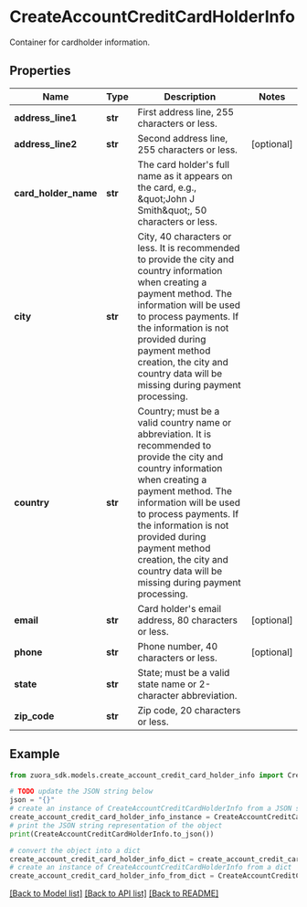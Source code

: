 # CreateAccountCreditCardHolderInfo

Container for cardholder information. 

## Properties

Name | Type | Description | Notes
------------ | ------------- | ------------- | -------------
**address_line1** | **str** | First address line, 255 characters or less.  | 
**address_line2** | **str** | Second address line, 255 characters or less.  | [optional] 
**card_holder_name** | **str** | The card holder&#39;s full name as it appears on the card, e.g., \&quot;John J Smith\&quot;, 50 characters or less.  | 
**city** | **str** | City, 40 characters or less. It is recommended to provide the city and country information when creating a payment method. The information will be used to process payments. If the information is not provided during payment method creation, the city and country data will be missing during payment processing.  | 
**country** | **str** | Country; must be a valid country name or abbreviation. It is recommended to provide the city and country information when creating a payment method. The information will be used to process payments. If the information is not provided during payment method creation, the city and country data will be missing during payment processing.  | 
**email** | **str** | Card holder&#39;s email address, 80 characters or less.  | [optional] 
**phone** | **str** | Phone number, 40 characters or less.  | [optional] 
**state** | **str** | State; must be a valid state name or 2-character abbreviation.  | 
**zip_code** | **str** | Zip code, 20 characters or less.  | 

## Example

```python
from zuora_sdk.models.create_account_credit_card_holder_info import CreateAccountCreditCardHolderInfo

# TODO update the JSON string below
json = "{}"
# create an instance of CreateAccountCreditCardHolderInfo from a JSON string
create_account_credit_card_holder_info_instance = CreateAccountCreditCardHolderInfo.from_json(json)
# print the JSON string representation of the object
print(CreateAccountCreditCardHolderInfo.to_json())

# convert the object into a dict
create_account_credit_card_holder_info_dict = create_account_credit_card_holder_info_instance.to_dict()
# create an instance of CreateAccountCreditCardHolderInfo from a dict
create_account_credit_card_holder_info_from_dict = CreateAccountCreditCardHolderInfo.from_dict(create_account_credit_card_holder_info_dict)
```
[[Back to Model list]](../README.md#documentation-for-models) [[Back to API list]](../README.md#documentation-for-api-endpoints) [[Back to README]](../README.md)



